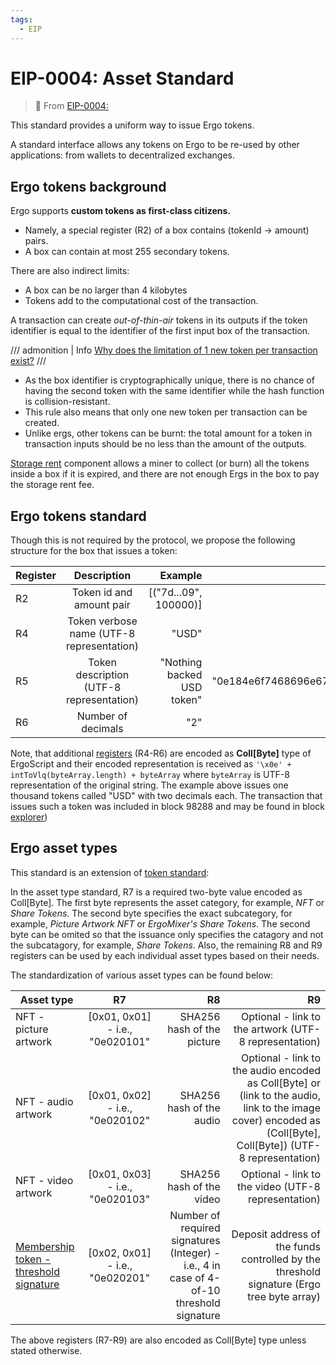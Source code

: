 ```yaml
---
tags:
  - EIP
---
```


# EIP-0004: Asset Standard

> 🔗 From [EIP-0004:](https://github.com/ergoplatform/eips/blob/master/eip-0004.md)

This standard provides a uniform way to issue Ergo tokens.

A standard interface allows any tokens on Ergo to be re-used by other applications: from wallets to decentralized exchanges.

## Ergo tokens background

Ergo supports **custom tokens as first-class citizens.**

- Namely, a special register (R2) of a box contains (tokenId -> amount) pairs.
- A box can contain at most 255 secondary tokens.

There are also indirect limits:

- A box can be no larger than 4 kilobytes
- Tokens add to the computational cost of the transaction.

A transaction can create *out-of-thin-air* tokens in its outputs if the token identifier is equal to the identifier of the first input box of the transaction.

/// admonition | Info
[Why does the limitation of 1 new token per transaction exist?](https://github.com/ergoplatform/ergo/issues/2013)
///

- As the box identifier is cryptographically unique, there is no chance of having the second token with the same identifier while the hash function is collision-resistant.
- This rule also means that only one new token per transaction can be created.
- Unlike ergs, other tokens can be burnt: the total amount for a token in transaction inputs should be no less than the amount of the outputs.

[Storage rent](rent.md) component allows a miner to collect (or burn) all the tokens inside a box if it is expired, and there are not enough Ergs in the box to pay the storage rent fee.

## Ergo tokens standard

Though this is not required by the protocol, we propose the following structure for the box that issues a token:

| Register        | Description                                     | Example                      |Encoded                      |
| --------------- |:-----------------------------------------------:| ----------------------------:|----------------------------:|
| R2              | Token id and amount pair                        | [("7d...09", 100000)]        |                             |
| R4              | Token verbose name (UTF-8 representation)       | "USD"                        | "0e03555344"                |
| R5              | Token description (UTF-8 representation)        | "Nothing backed USD token"   | "0e184e6f7468696e67206261636b65642055534420746f6b656e"  |
| R6              | Number of decimals                              | "2"                          | "0e0132"                         |

Note, that additional [registers](registers.md) (R4-R6) are encoded as **Coll[Byte]** type of ErgoScript and their encoded representation is received as `'\x0e' + intToVlq(byteArray.length) + byteArray` where `byteArray` is UTF-8 representation of the original string.
The example above issues one thousand tokens called "USD" with two decimals each.
The transaction that issues such a token was included in block 98288 and may be found in block [explorer](https://explorer.ergoplatform.com/en/transactions/5c131f8ae9fa68dab1bac654aa66d364bc7da12107f337a0c9d3d80d8951ee41))

## Ergo asset types

This standard is an extension of [token standard](#ergo-tokens-standard):

In the asset type standard, R7 is a required two-byte value encoded as Coll[Byte]. The first byte represents the asset category, for example, *NFT* or *Share Tokens*. The second byte specifies the exact subcategory, for example, *Picture Artwork NFT* or *ErgoMixer's Share Tokens*. The second byte can be omited so that the issuance only specifies the catagory and not the subcatagory, for example, *Share Tokens*.
Also, the remaining R8 and R9 registers can be used by each individual asset types based on their needs.

The standardization of various asset types can be found below:

| Asset type        | R7                                     | R8                      |R9                      |
| --------------- |:-----------------------------------------------:| ----------------------------:|----------------------------:|
| NFT - picture artwork              | [0x01, 0x01] - i.e., "0e020101"                        | SHA256 hash of the picture    | Optional - link to the artwork (UTF-8 representation) |
| NFT - audio artwork              | [0x01, 0x02] - i.e., "0e020102"                        | SHA256 hash of the audio    | Optional - link to the audio encoded as Coll[Byte] or (link to the audio, link to the image cover) encoded as (Coll[Byte], Coll[Byte]) (UTF-8 representation) |
| NFT - video artwork              | [0x01, 0x03] - i.e., "0e020103"                        | SHA256 hash of the video    | Optional - link to the video (UTF-8 representation) |
| [Membership token - threshold signature](https://www.ergoforum.org/t/a-simpler-collective-spending-approach-for-everyone/476)              | [0x02, 0x01] - i.e., "0e020201"                        | Number of required signatures (Integer) - i.e., 4 in case of 4-of-10 threshold signature   | Deposit address of the funds controlled by the threshold signature (Ergo tree byte array) |

The above registers (R7-R9) are also encoded as Coll[Byte] type unless stated otherwise.
